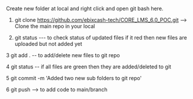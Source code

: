 Create new folder at local and right click and open git bash here.

1. git clone https://github.com/ebixcash-tech/CORE_LMS_6.0_POC.git --> Clone the main repo in your local

2. git status --- to check status of updated files if it red then new files are uploaded but not added yet                                   

3 git add .   -- to add/delete new files to git repo   

4 git status -- if all files are green then they are added/deleted to git

5 git commit -m 'Added two new sub folders to git repo'     

6 git push --> to add code to main/branch   

